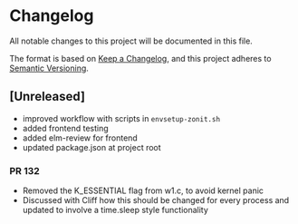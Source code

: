 # Changelog

All notable changes to this project will be documented in this file.

The format is based on [Keep a Changelog](https://keepachangelog.com/en/1.1.0/),
and this project adheres to
[Semantic Versioning](https://semver.org/spec/v2.0.0.html).

## [Unreleased]

- improved workflow with scripts in `envsetup-zonit.sh`
- added frontend testing
- added elm-review for frontend
- updated package.json at project root

### PR 132
- Removed the K_ESSENTIAL flag from w1.c, to avoid kernel panic
- Discussed with Cliff how this should be changed for every process and updated to involve a time.sleep style functionality